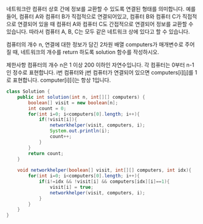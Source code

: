 네트워크란 컴퓨터 상호 간에 정보를 교환할 수 있도록 연결된 형태를 의미합니다. 예를 들어, 컴퓨터 A와 컴퓨터 B가 직접적으로 연결되어있고, 컴퓨터 B와 컴퓨터 C가 직접적으로 연결되어 있을 때 컴퓨터 A와 컴퓨터 C도 간접적으로 연결되어 정보를 교환할 수 있습니다. 따라서 컴퓨터 A, B, C는 모두 같은 네트워크 상에 있다고 할 수 있습니다.

컴퓨터의 개수 n, 연결에 대한 정보가 담긴 2차원 배열 computers가 매개변수로 주어질 때, 네트워크의 개수를 return 하도록 solution 함수를 작성하시오.

제한사항
컴퓨터의 개수 n은 1 이상 200 이하인 자연수입니다.
각 컴퓨터는 0부터 n-1인 정수로 표현합니다.
i번 컴퓨터와 j번 컴퓨터가 연결되어 있으면 computers[i][j]를 1로 표현합니다.
computer[i][i]는 항상 1입니다.

```java
class Solution {
    public int solution(int n, int[][] computers) {
        boolean[] visit = new boolean[n];
		int count = 0;
		for(int i=0; i<computers[0].length; i++){
			if(!visit[i]){
				networkhelper(visit, computers, i);
				System.out.println(i);
				count++;
			}
		}
		return count;
    }
    
    void networkhelper(boolean[] visit, int[][] computers, int idx){
		for(int i=0; i<computers[0].length; i++){
			if(i!=idx && !visit[i] && computers[idx][i]==1){
				visit[i] = true;
				networkhelper(visit, computers, i);
			}
		}
	}
}
```